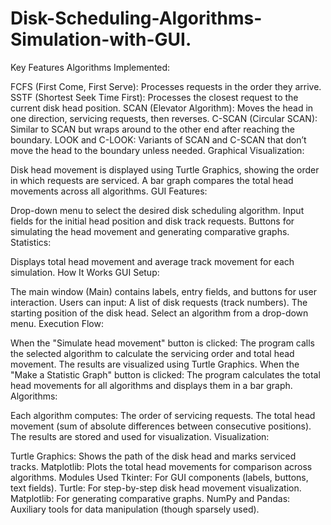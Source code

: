 # Disk-Scheduling-Algorithms-Simulation-with-GUI.
Key Features
Algorithms Implemented:

FCFS (First Come, First Serve): Processes requests in the order they arrive.
SSTF (Shortest Seek Time First): Processes the closest request to the current disk head position.
SCAN (Elevator Algorithm): Moves the head in one direction, servicing requests, then reverses.
C-SCAN (Circular SCAN): Similar to SCAN but wraps around to the other end after reaching the boundary.
LOOK and C-LOOK: Variants of SCAN and C-SCAN that don’t move the head to the boundary unless needed.
Graphical Visualization:

Disk head movement is displayed using Turtle Graphics, showing the order in which requests are serviced.
A bar graph compares the total head movements across all algorithms.
GUI Features:

Drop-down menu to select the desired disk scheduling algorithm.
Input fields for the initial head position and disk track requests.
Buttons for simulating the head movement and generating comparative graphs.
Statistics:

Displays total head movement and average track movement for each simulation.
How It Works
GUI Setup:

The main window (Main) contains labels, entry fields, and buttons for user interaction.
Users can input:
A list of disk requests (track numbers).
The starting position of the disk head.
Select an algorithm from a drop-down menu.
Execution Flow:

When the "Simulate head movement" button is clicked:
The program calls the selected algorithm to calculate the servicing order and total head movement.
The results are visualized using Turtle Graphics.
When the "Make a Statistic Graph" button is clicked:
The program calculates the total head movements for all algorithms and displays them in a bar graph.
Algorithms:

Each algorithm computes:
The order of servicing requests.
The total head movement (sum of absolute differences between consecutive positions).
The results are stored and used for visualization.
Visualization:

Turtle Graphics: Shows the path of the disk head and marks serviced tracks.
Matplotlib: Plots the total head movements for comparison across algorithms.
Modules Used
Tkinter: For GUI components (labels, buttons, text fields).
Turtle: For step-by-step disk head movement visualization.
Matplotlib: For generating comparative graphs.
NumPy and Pandas: Auxiliary tools for data manipulation (though sparsely used).
